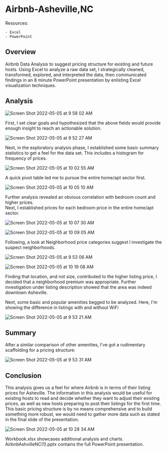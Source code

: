 # Airbnb-Asheville,NC
Resources:
  
    - Excel
    - PowerPoint
    
## Overview

Airbnb Data Analysis to suggest pricing structure for existing and future hosts.  Using Excel to analyze a raw data set, I strategically cleaned, transformed, explored, and interpreted the data, then communicated findings in an 8 minute PowerPoint presentation by enlisting Excel visualization techniques.

## Analysis

![Screen Shot 2022-05-05 at 9 58 02 AM](https://user-images.githubusercontent.com/100544761/166952217-94d35d85-12b2-4dab-a20c-ad5d647e37ca.png)

First, I set clear goals and hypothesized that the above fields would provide enough insight to reach an actionable solution.

![Screen Shot 2022-05-05 at 9 52 27 AM](https://user-images.githubusercontent.com/100544761/166952751-34a52212-9970-40ff-9814-a2e7dd6fa967.png)

Next, in the exploratory analysis phase, I established some basic summary statistics to get a feel for the data set.  This includes a histogram for frequency of prices.

![Screen Shot 2022-05-05 at 10 02 55 AM](https://user-images.githubusercontent.com/100544761/166953220-932d43ce-ce2b-4bc3-b8f9-f6e10ad203a3.png)

A quick pivot table led me to pursue the entire home/apt sector first.

![Screen Shot 2022-05-05 at 10 05 10 AM](https://user-images.githubusercontent.com/100544761/166953633-906285a2-6a36-4145-a1fc-98172dcefbfc.png)

Further analysis revealed an obvious correlation with bedroom count and higher prices.  
Next, I established prices for each bedroom price in the entire home/apt sector.

![Screen Shot 2022-05-05 at 10 07 30 AM](https://user-images.githubusercontent.com/100544761/166954097-d196f6ad-0d24-405c-98af-289267238dd6.png)

![Screen Shot 2022-05-05 at 10 09 05 AM](https://user-images.githubusercontent.com/100544761/166954427-fcc30d91-ebf7-4865-b9f9-51f93269c0a7.png)

Following, a look at Neighborhood price categories suggest I investigate the suspect neighborhoods.

![Screen Shot 2022-05-05 at 9 53 06 AM](https://user-images.githubusercontent.com/100544761/166956049-5fe339bb-c5a7-4d91-af19-ed00f9e3e7f7.png)

![Screen Shot 2022-05-05 at 10 19 08 AM](https://user-images.githubusercontent.com/100544761/166959521-632edb05-166f-46b9-9c54-9ac85cb971dc.png)

Finding that location, and not size, contributed to the higher listing price, I decided that a neighborhood premium was appropriate.  Further investigation under listing description showed that the area was indeed downtown Asheville.

Next, some basic and popular amenities begged to be analyzed.  Here, I'm showing the difference in listings with and without WiFi

![Screen Shot 2022-05-05 at 9 53 21 AM](https://user-images.githubusercontent.com/100544761/166957031-1e20e513-c014-4d98-b4d0-7d0b5be85225.png)

## Summary

After a similar comparison of other amenities, I've got a rudimentary scaffolding for a pricing structure:

![Screen Shot 2022-05-05 at 9 53 31 AM](https://user-images.githubusercontent.com/100544761/166957265-c46f167c-b44e-4c11-8b60-02bd81c43803.png)

## Conclusion 

This analysis gives us a feel for where Airbnb is in terms of their listing prices for Asheville.  The information in this analysis would be useful for existing hosts to read and decide whether they want to adjust their existing prices, as well as new hosts preparing to post their listings for the first time.  This basic pricing structure is by no means comprehensive and to build something more robust, we would need to gather more data such as stated in the final slide of the presentation.  

![Screen Shot 2022-05-05 at 10 28 34 AM](https://user-images.githubusercontent.com/100544761/166958397-f9de833e-368d-4975-9b98-dab25e18920e.png)

Workbook.xlsx showcases additional analysis and charts.
AirbnbAshvilleNC(1).pptx contains the full PowerPoint presentation.
